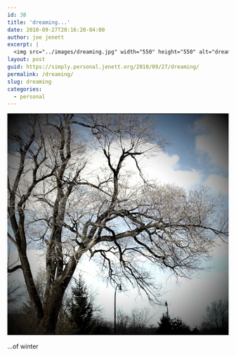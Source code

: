 ```yaml
---
id: 38
title: 'dreaming...'
date: 2010-09-27T20:16:20-04:00
author: joe jenett
excerpt: |
  <img src="../images/dreaming.jpg" width="550" height="550" alt="dreaming" /><p class="smaller">...of winter</p>
layout: post
guid: https://simply.personal.jenett.org/2010/09/27/dreaming/
permalink: /dreaming/
slug: dreaming
categories:
  - personal
---
```

<img loading="lazy" src="../images/dreaming.jpg" alt="dreaming" />

<p class="smaller">
  ...of winter
</p>